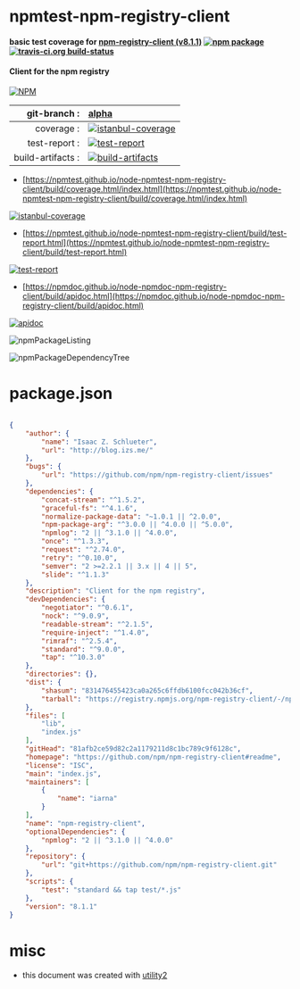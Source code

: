 # npmtest-npm-registry-client

#### basic test coverage for  [npm-registry-client (v8.1.1)](https://github.com/npm/npm-registry-client#readme)  [![npm package](https://img.shields.io/npm/v/npmtest-npm-registry-client.svg?style=flat-square)](https://www.npmjs.org/package/npmtest-npm-registry-client) [![travis-ci.org build-status](https://api.travis-ci.org/npmtest/node-npmtest-npm-registry-client.svg)](https://travis-ci.org/npmtest/node-npmtest-npm-registry-client)

#### Client for the npm registry

[![NPM](https://nodei.co/npm/npm-registry-client.png?downloads=true&downloadRank=true&stars=true)](https://www.npmjs.com/package/npm-registry-client)

| git-branch : | [alpha](https://github.com/npmtest/node-npmtest-npm-registry-client/tree/alpha)|
|--:|:--|
| coverage : | [![istanbul-coverage](https://npmtest.github.io/node-npmtest-npm-registry-client/build/coverage.badge.svg)](https://npmtest.github.io/node-npmtest-npm-registry-client/build/coverage.html/index.html)|
| test-report : | [![test-report](https://npmtest.github.io/node-npmtest-npm-registry-client/build/test-report.badge.svg)](https://npmtest.github.io/node-npmtest-npm-registry-client/build/test-report.html)|
| build-artifacts : | [![build-artifacts](https://npmtest.github.io/node-npmtest-npm-registry-client/glyphicons_144_folder_open.png)](https://github.com/npmtest/node-npmtest-npm-registry-client/tree/gh-pages/build)|

- [https://npmtest.github.io/node-npmtest-npm-registry-client/build/coverage.html/index.html](https://npmtest.github.io/node-npmtest-npm-registry-client/build/coverage.html/index.html)

[![istanbul-coverage](https://npmtest.github.io/node-npmtest-npm-registry-client/build/screenCapture.buildCi.browser.%252Ftmp%252Fbuild%252Fcoverage.lib.html.png)](https://npmtest.github.io/node-npmtest-npm-registry-client/build/coverage.html/index.html)

- [https://npmtest.github.io/node-npmtest-npm-registry-client/build/test-report.html](https://npmtest.github.io/node-npmtest-npm-registry-client/build/test-report.html)

[![test-report](https://npmtest.github.io/node-npmtest-npm-registry-client/build/screenCapture.buildCi.browser.%252Ftmp%252Fbuild%252Ftest-report.html.png)](https://npmtest.github.io/node-npmtest-npm-registry-client/build/test-report.html)

- [https://npmdoc.github.io/node-npmdoc-npm-registry-client/build/apidoc.html](https://npmdoc.github.io/node-npmdoc-npm-registry-client/build/apidoc.html)

[![apidoc](https://npmdoc.github.io/node-npmdoc-npm-registry-client/build/screenCapture.buildCi.browser.%252Ftmp%252Fbuild%252Fapidoc.html.png)](https://npmdoc.github.io/node-npmdoc-npm-registry-client/build/apidoc.html)

![npmPackageListing](https://npmtest.github.io/node-npmtest-npm-registry-client/build/screenCapture.npmPackageListing.svg)

![npmPackageDependencyTree](https://npmtest.github.io/node-npmtest-npm-registry-client/build/screenCapture.npmPackageDependencyTree.svg)



# package.json

```json

{
    "author": {
        "name": "Isaac Z. Schlueter",
        "url": "http://blog.izs.me/"
    },
    "bugs": {
        "url": "https://github.com/npm/npm-registry-client/issues"
    },
    "dependencies": {
        "concat-stream": "^1.5.2",
        "graceful-fs": "^4.1.6",
        "normalize-package-data": "~1.0.1 || ^2.0.0",
        "npm-package-arg": "^3.0.0 || ^4.0.0 || ^5.0.0",
        "npmlog": "2 || ^3.1.0 || ^4.0.0",
        "once": "^1.3.3",
        "request": "^2.74.0",
        "retry": "^0.10.0",
        "semver": "2 >=2.2.1 || 3.x || 4 || 5",
        "slide": "^1.1.3"
    },
    "description": "Client for the npm registry",
    "devDependencies": {
        "negotiator": "^0.6.1",
        "nock": "^9.0.9",
        "readable-stream": "^2.1.5",
        "require-inject": "^1.4.0",
        "rimraf": "^2.5.4",
        "standard": "^9.0.0",
        "tap": "^10.3.0"
    },
    "directories": {},
    "dist": {
        "shasum": "831476455423ca0a265c6ffdb6100fcc042b36cf",
        "tarball": "https://registry.npmjs.org/npm-registry-client/-/npm-registry-client-8.1.1.tgz"
    },
    "files": [
        "lib",
        "index.js"
    ],
    "gitHead": "81afb2ce59d82c2a1179211d8c1bc789c9f6128c",
    "homepage": "https://github.com/npm/npm-registry-client#readme",
    "license": "ISC",
    "main": "index.js",
    "maintainers": [
        {
            "name": "iarna"
        }
    ],
    "name": "npm-registry-client",
    "optionalDependencies": {
        "npmlog": "2 || ^3.1.0 || ^4.0.0"
    },
    "repository": {
        "url": "git+https://github.com/npm/npm-registry-client.git"
    },
    "scripts": {
        "test": "standard && tap test/*.js"
    },
    "version": "8.1.1"
}
```



# misc
- this document was created with [utility2](https://github.com/kaizhu256/node-utility2)

